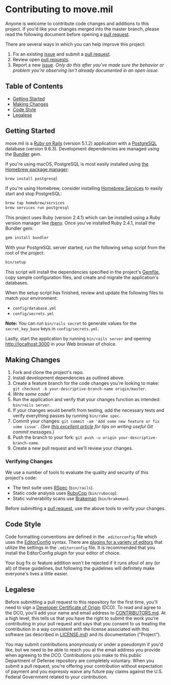 # Contributing to move.mil

Anyone is welcome to contribute code changes and additions to this project. If you'd like your changes merged into the master branch, please read the following document before opening a [pull request][pulls].

There are several ways in which you can help improve this project:

1. Fix an existing [issue][issues] and submit a [pull request][pulls].
1. Review open [pull requests][pulls].
1. Report a new [issue][issues]. _Only do this after you've made sure the behavior or problem you're observing isn't already documented in an open issue._

## Table of Contents

- [Getting Started](#getting-started)
- [Making Changes](#making-changes)
- [Code Style](#code-style)
- [Legalese](#legalese)

## Getting Started

move.mil is a [Ruby on Rails](http://rubyonrails.org) (version 5.1.2) application with a [PostgreSQL](https://www.postgresql.org) database (version 9.6.3). Development dependencies are managed using the [Bundler](http://bundler.io/) gem.

If you're using macOS, PostgreSQL is most easily installed using [the Homebrew package manager](https://brew.sh):

```sh
brew install postgresql
```

If you're using Homebrew, consider installing [Homebrew Services](https://github.com/Homebrew/homebrew-services) to easily start and stop PostgreSQL:

```sh
brew tap homebrew/services
brew services run postgresql
```

This project uses Ruby (version 2.4.1) which can be installed using a Ruby version manager like [rbenv](https://github.com/rbenv/rbenv). Once you've installed Ruby 2.4.1, install the Bundler gem:

```sh
gem install bundler
```

With your PostgreSQL server started, run the following setup script from the root of the project:

```sh
bin/setup
```

This script will install the dependencies specified in the project's [Gemfile][gemfile], copy sample configuration files, and create and migrate the application's databases.

When the setup script has finished, review and update the following files to match your environment:

- `config/database.yml`
- `config/secrets.yml`

**Note:** You can run `bin/rails secret` to generate values for the `secret_key_base` keys in `config/secrets.yml`.

Lastly, start the application by running `bin/rails server` and opening [http://localhost:3000](http://localhost:3000) in your Web browser of choice.

## Making Changes

1. Fork and clone the project's repo.
1. Install development dependencies as outlined above.
1. Create a feature branch for the code changes you're looking to make: `git checkout -b your-descriptive-branch-name origin/master`.
1. _Write some code!_
1. Run the application and verify that your changes function as intended: `bin/rails server`.
1. If your changes would benefit from testing, add the necessary tests and verify everything passes by running `bin/rake spec`.
1. Commit your changes: `git commit -am 'Add some new feature or fix some issue'`. _(See [this excellent article](https://chris.beams.io/posts/git-commit/) for tips on writing useful Git commit messages.)_
1. Push the branch to your fork: `git push -u origin your-descriptive-branch-name`.
1. Create a new pull request and we'll review your changes.

### Verifying Changes

We use a number of tools to evaluate the quality and security of this project's code:

- The test suite uses [RSpec](http://rspec.info) (`bin/rails`).
- Static code analysis uses [RuboCop](https://github.com/bbatsov/rubocop) (`bin/rubocop`).
- Static vulnerability scans use [Brakeman](http://brakemanscanner.org) (`bin/brakeman`).

Before submitting a [pull request][pulls], use the above tools to verify your changes.

## Code Style

Code formatting conventions are defined in the `.editorconfig` file which uses the [EditorConfig](http://editorconfig.org/) syntax. There are [plugins for a variety of editors](http://editorconfig.org/#download) that utilize the settings in the `.editorconfig` file. It is recommended that you install the EditorConfig plugin for your editor of choice.

Your bug fix or feature addition won't be rejected if it runs afoul of any (or all) of these guidelines, but following the guidelines will definitely make everyone's lives a little easier.

## Legalese

Before submitting a pull request to this repository for the first time, you'll need to sign a [Developer Certificate of Origin](https://developercertificate.org/) (DCO). To read and agree to the DCO, you'll add your name and email address to [CONTRIBUTORS.md][contributors]. At a high level, this tells us that you have the right to submit the work you're contributing in your pull request and says that you consent to us treating the contribution in a way consistent with the license associated with this software (as described in [LICENSE.md][license]) and its documentation ("Project").

You may submit contributions anonymously or under a pseudonym if you'd like, but we need to be able to reach you at the email address you provide when agreeing to the DCO. Contributions you make to this public Department of Defense repository are completely voluntary. When you submit a pull request, you're offering your contribution without expectation of payment and you expressly waive any future pay claims against the U.S. Federal Government related to your contribution.

[contributors]: https://github.com/deptofdefense/move.mil/blob/master/CONTRIBUTORS.md
[gemfile]: https://github.com/deptofdefense/move.mil/blob/master/Gemfile
[issues]: https://github.com/deptofdefense/move.mil/issues
[license]: https://github.com/deptofdefense/move.mil/blob/master/LICENSE.md
[pulls]: https://github.com/deptofdefense/move.mil/pulls
